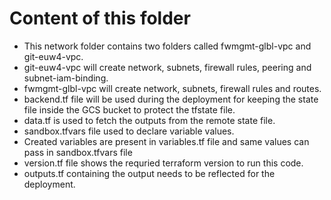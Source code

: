 # Content of this folder
 
- This network folder contains two folders called fwmgmt-glbl-vpc and git-euw4-vpc.
- git-euw4-vpc will create network, subnets, firewall rules, peering and subnet-iam-binding.
- fwmgmt-glbl-vpc will create network, subnets, firewall rules and routes.
- backend.tf file will be used during the deployment for keeping the state file inside the GCS bucket to protect the tfstate file. 
- data.tf is used to fetch the outputs from the remote state file.
- sandbox.tfvars file used to declare variable values.
- Created variables are present in variables.tf file and same values can pass in sandbox.tfvars file
- version.tf file shows the requried terraform version to run this code.
- outputs.tf containing the output needs to be reflected for the deployment.